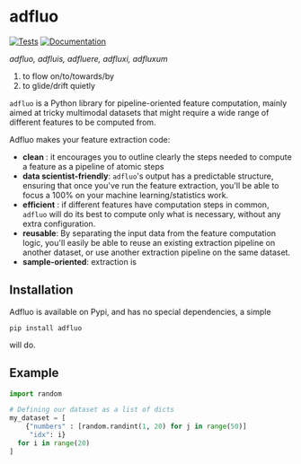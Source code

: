 # adfluo

[![Tests](https://github.com/hadware/adfluo/actions/workflows/test.yml/badge.svg)](https://github.com/hadware/adfluo/actions/workflows/test.yml)
[![Documentation](https://github.com/hadware/adfluo/actions/workflows/doc.yml/badge.svg)](https://github.com/hadware/adfluo/actions/workflows/doc.yml)

*adfluo, adfluis, adfluere, adfluxi, adfluxum*

1. to flow on/to/towards/by 
2. to glide/drift quietly

`adfluo` is a Python library for pipeline-oriented feature computation, mainly aimed at tricky 
multimodal datasets that might require a wide range of different features to be computed from.

Adfluo makes your feature extraction code:

- **clean** : it encourages you to outline clearly the steps needed to compute
  a feature as a pipeline of atomic steps
- **data scientist-friendly**: ``adfluo``'s output has a predictable structure,
  ensuring that once you've run the feature extraction, you'll be able to focus a 100%
  on your machine learning/statistics work.
- **efficient** : if different features have computation steps in common, ``adfluo``
  will do its best to compute only what is necessary, without any extra configuration.
- **reusable**: By separating the input data from the feature computation logic,
  you'll easily be able to reuse an existing extraction pipeline on another dataset, 
  or use another extraction pipeline on the same dataset.
- **sample-oriented**: extraction is 
  
## Installation

Adfluo is available on Pypi, and has no special dependencies, a simple

```shell
pip install adfluo
```

will do.

## Example

```python
import random

# Defining our dataset as a list of dicts
my_dataset = [
    {"numbers" : [random.randint(1, 20) for j in range(50)]
     "idx": i}
  for i in range(20)
]
```

## 